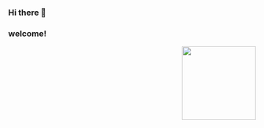 ### Hi there 👋
### welcome!
<img src="https://cdn.jsdelivr.net/gh/sy-records/staticfile@master/images/202007/huaji.gif" align="right" height="150">

